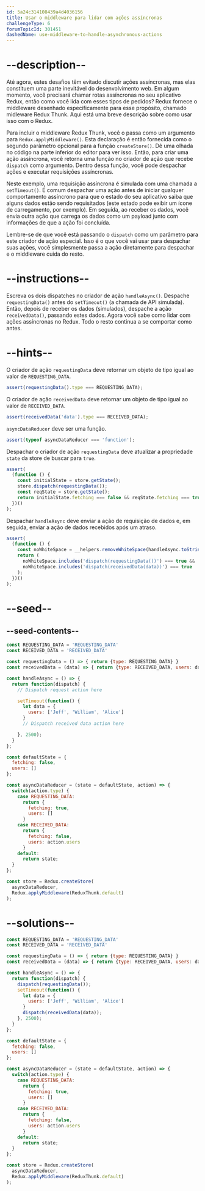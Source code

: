 ```yaml
---
id: 5a24c314108439a4d4036156
title: Usar o middleware para lidar com ações assíncronas
challengeType: 6
forumTopicId: 301451
dashedName: use-middleware-to-handle-asynchronous-actions
---
```


# --description--

Até agora, estes desafios têm evitado discutir ações assíncronas, mas elas constituem uma parte inevitável do desenvolvimento web. Em algum momento, você precisará chamar rotas assíncronas no seu aplicativo Redux, então como você lida com esses tipos de pedidos? Redux fornece o middleware desenhado especificamente para esse propósito, chamado midleware Redux Thunk. Aqui está uma breve descrição sobre como usar isso com o Redux.

Para incluir o middleware Redux Thunk, você o passa como um argumento para `Redux.applyMiddleware()`. Esta declaração é então fornecida como o segundo parâmetro opcional para a função `createStore()`. Dê uma olhada no código na parte inferior do editor para ver isso. Então, para criar uma ação assíncrona, você retorna uma função no criador de ação que recebe `dispatch` como argumento. Dentro dessa função, você pode despachar ações e executar requisições assíncronas.

Neste exemplo, uma requisição assíncrona é simulada com uma chamada a `setTimeout()`. É comum despachar uma ação antes de iniciar qualquer comportamento assíncrono para que o estado do seu aplicativo saiba que alguns dados estão sendo requisitados (este estado pode exibir um ícone de carregamento, por exemplo). Em seguida, ao receber os dados, você envia outra ação que carrega os dados como um payload junto com informações de que a ação foi concluída.

Lembre-se de que você está passando o `dispatch` como um parâmetro para este criador de ação especial. Isso é o que você vai usar para despachar suas ações, você simplesmente passa a ação diretamente para despachar e o middleware cuida do resto.

# --instructions--

Escreva os dois dispatches no criador de ação `handleAsync()`. Despache `requestingData()` antes do `setTimeout()` (a chamada de API simulada). Então, depois de receber os dados (simulados), despache a ação `receivedData()`, passando estes dados. Agora você sabe como lidar com ações assíncronas no Redux. Todo o resto continua a se comportar como antes.

# --hints--

O criador de ação `requestingData` deve retornar um objeto de tipo igual ao valor de `REQUESTING_DATA`.

```js
assert(requestingData().type === REQUESTING_DATA);
```

O criador de ação `receivedData` deve retornar um objeto de tipo igual ao valor de `RECEIVED_DATA`.

```js
assert(receivedData('data').type === RECEIVED_DATA);
```

`asyncDataReducer` deve ser uma função.

```js
assert(typeof asyncDataReducer === 'function');
```

Despachar o criador de ação `requestingData` deve atualizar a propriedade `state` da store de buscar para `true`.

```js
assert(
  (function () {
    const initialState = store.getState();
    store.dispatch(requestingData());
    const reqState = store.getState();
    return initialState.fetching === false && reqState.fetching === true;
  })()
);
```

Despachar `handleAsync` deve enviar a ação de requisição de dados e, em seguida, enviar a ação de dados recebidos após um atraso.

```js
assert(
  (function () {
    const noWhiteSpace = __helpers.removeWhiteSpace(handleAsync.toString());
    return (
      noWhiteSpace.includes('dispatch(requestingData())') === true &&
      noWhiteSpace.includes('dispatch(receivedData(data))') === true
    );
  })()
);
```

# --seed--

## --seed-contents--

```js
const REQUESTING_DATA = 'REQUESTING_DATA'
const RECEIVED_DATA = 'RECEIVED_DATA'

const requestingData = () => { return {type: REQUESTING_DATA} }
const receivedData = (data) => { return {type: RECEIVED_DATA, users: data.users} }

const handleAsync = () => {
  return function(dispatch) {
    // Dispatch request action here

    setTimeout(function() {
      let data = {
        users: ['Jeff', 'William', 'Alice']
      }
      // Dispatch received data action here

    }, 2500);
  }
};

const defaultState = {
  fetching: false,
  users: []
};

const asyncDataReducer = (state = defaultState, action) => {
  switch(action.type) {
    case REQUESTING_DATA:
      return {
        fetching: true,
        users: []
      }
    case RECEIVED_DATA:
      return {
        fetching: false,
        users: action.users
      }
    default:
      return state;
  }
};

const store = Redux.createStore(
  asyncDataReducer,
  Redux.applyMiddleware(ReduxThunk.default)
);
```

# --solutions--

```js
const REQUESTING_DATA = 'REQUESTING_DATA'
const RECEIVED_DATA = 'RECEIVED_DATA'

const requestingData = () => { return {type: REQUESTING_DATA} }
const receivedData = (data) => { return {type: RECEIVED_DATA, users: data.users} }

const handleAsync = () => {
  return function(dispatch) {
    dispatch(requestingData());
    setTimeout(function() {
      let data = {
        users: ['Jeff', 'William', 'Alice']
      }
      dispatch(receivedData(data));
    }, 2500);
  }
};

const defaultState = {
  fetching: false,
  users: []
};

const asyncDataReducer = (state = defaultState, action) => {
  switch(action.type) {
    case REQUESTING_DATA:
      return {
        fetching: true,
        users: []
      }
    case RECEIVED_DATA:
      return {
        fetching: false,
        users: action.users
      }
    default:
      return state;
  }
};

const store = Redux.createStore(
  asyncDataReducer,
  Redux.applyMiddleware(ReduxThunk.default)
);
```
